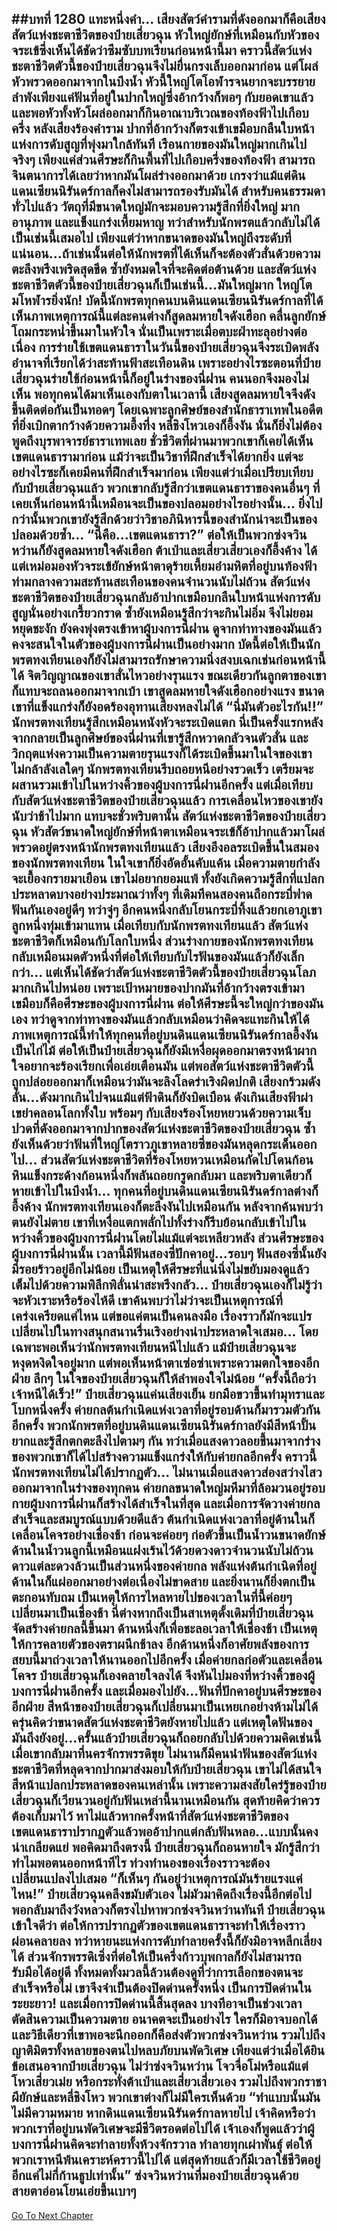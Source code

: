 ##บทที่ 1280 แทะหนึ่งคำ...
เสียงสัตว์คำรามที่ดังออกมาก็คือเสียงสัตว์แห่งชะตาชีวิตของป๋ายเสี่ยวฉุน หัวใหญ่ยักษ์ที่เหมือนกับหัวของจระเข้ซึ่งเห็นได้ชัดว่าซึมซับบทเรียนก่อนหน้านี้มา คราวนี้สัตว์แห่งชะตาชีวิตตัวนี้ของป๋ายเสี่ยวฉุนจึงไม่ยื่นกรงเล็บออกมาก่อน แต่โผล่หัวพรวดออกมาจากในบึงน้ำ หัวนี้ใหญ่โตโอฬารจนยากจะบรรยาย ลำพังเพียงแค่ฟันที่อยู่ในปากใหญ่ซึ่งอ้ากว้างก็พอๆ กับยอดเขาแล้ว
และพอหัวทั้งหัวโผล่ออกมาก็กินอาณาบริเวณของท้องฟ้าไปเกือบครึ่ง หลังเสียงร้องคำราม ปากที่อ้ากว้างก็ตรงเข้าเขมือบกลืนใบหน้าแห่งการดับสูญที่พุ่งมาใกล้ทันที
เรือนกายของมันใหญ่มากเกินไปจริงๆ เพียงแค่ส่วนศีรษะก็กินพื้นที่ไปเกือบครึ่งของท้องฟ้า สามารถจินตนาการได้เลยว่าหากมันโผล่ร่างออกมาด้วย เกรงว่าแม้แต่ดินแดนเซียนนิรันดร์กาลก็คงไม่สามารถรองรับมันได้
สำหรับคนธรรมดาทั่วไปแล้ว วัตถุที่มีขนาดใหญ่มักจะมอบความรู้สึกที่ยิ่งใหญ่ มากอานุภาพ และแข็งแกร่งเหี้ยมหาญ ทว่าสำหรับนักพรตแล้วกลับไม่ได้เป็นเช่นนี้เสมอไป เพียงแต่ว่าหากขนาดของมันใหญ่ถึงระดับที่แน่นอน...ถ้าเช่นนั้นต่อให้นักพรตที่ได้เห็นก็จะต้องตัวสั่นด้วยความตะลึงพรึงเพริดสุดขีด ซ้ำยังหมดใจที่จะคิดต่อต้านด้วย
และสัตว์แห่งชะตาชีวิตตัวนี้ของป๋ายเสี่ยวฉุนก็เป็นเช่นนี้...มันใหญ่มาก ใหญ่โตมโหฬารยิ่งนัก!
บัดนี้นักพรตทุกคนบนดินแดนเซียนนิรันดร์กาลที่ได้เห็นภาพเหตุการณ์นี้แต่ละคนต่างก็สูดลมหายใจดังเฮือก คลื่นลูกยักษ์โถมกระหน่ำขึ้นมาในหัวใจ นั่นเป็นเพราะเมื่อตบะฝ่าทะลุอย่างต่อเนื่อง การร่ายใช้เขตแดนธาราในวันนี้ของป๋ายเสี่ยวฉุนจึงระเบิดพลังอำนาจที่เรียกได้ว่าสะท้านฟ้าสะเทือนดิน
เพราะอย่างไรซะตอนที่ป๋ายเสี่ยวฉุนร่ายใช้ก่อนหน้านี้ก็อยู่ในร่างของนี่ฝาน คนนอกจึงมองไม่เห็น พอทุกคนได้มาเห็นเองกับตาในเวลานี้ เสียงสูดลมหายใจจึงดังขึ้นติดต่อกันเป็นทอดๆ โดยเฉพาะลูกศิษย์ของสำนักธาราเทพในอดีตที่ยิ่งเบิกตากว้างด้วยความอึ้งทึ่ง
หลี่ชิงโหวเองก็อึ้งงัน นั่นก็ยิ่งไม่ต้องพูดถึงบุรพาจารย์ธาราเทพเลย ชั่วชีวิตที่ผ่านมาพวกเขาก็เคยได้เห็นเขตแดนธารามาก่อน แม้ว่าจะเป็นวิชาที่ฝึกสำเร็จได้ยากยิ่ง แต่จะอย่างไรซะก็เคยมีคนที่ฝึกสำเร็จมาก่อน เพียงแต่ว่าเมื่อเปรียบเทียบกับป๋ายเสี่ยวฉุนแล้ว พวกเขากลับรู้สึกว่าเขตแดนธาราของคนอื่นๆ ที่เคยเห็นก่อนหน้านี้เหมือนจะเป็นของปลอมอย่างไรอย่างนั้น...
ยิ่งไปกว่านั้นพวกเขายังรู้สึกด้วยว่าวิชาอภินิหารนี้ของสำนักน่าจะเป็นของปลอมด้วยซ้ำ...
“นี่คือ...เขตแดนธารา?” ต่อให้เป็นพวกซ่งจวินหว่านก็ยังสูดลมหายใจดังเฮือก ต้าเป่าและเสี่ยวเสี่ยวเองก็อึ้งค้าง ได้แต่เหม่อมองหัวจระเข้ยักษ์หน้าตาดุร้ายเหี้ยมอำมหิตที่อยู่บนท้องฟ้า
ท่ามกลางความสะท้านสะเทือนของคนจำนวนนับไม่ถ้วน สัตว์แห่งชะตาชีวิตของป๋ายเสี่ยวฉุนกลับอ้าปากเขมือบกลืนใบหน้าแห่งการดับสูญนั่นอย่างเกรี้ยวกราด ซ้ำยังเหมือนรู้สึกว่าจะกินไม่อิ่ม จึงไม่ยอมหยุดชะงัก ยังคงพุ่งตรงเข้าหาผู้บงการนี่ฝาน ดูจากท่าทางของมันแล้วคงจะสนใจในตัวของผู้บงการนี่ฝานเป็นอย่างมาก
บัดนี้ต่อให้เป็นนักพรตทงเทียนเองก็ยังไม่สามารถรักษาความนิ่งสงบเฉกเช่นก่อนหน้านี้ได้ จิตวิญญาณของเขาสั่นไหวอย่างรุนแรง ขณะเดียวกันลูกตาของเขาก็แทบจะถลนออกมาจากเบ้า เขาสูดลมหายใจดังเฮือกอย่างแรง ขนาดเขาที่แข็งแกร่งก็ยังอดร้องอุทานเสียงหลงไม่ได้
“นี่มันตัวอะไรกัน!!” นักพรตทงเทียนรู้สึกเหมือนหนังหัวจะระเบิดแตก นี่เป็นครั้งแรกหลังจากกลายเป็นลูกศิษย์ของนี่ฝานที่เขารู้สึกหวาดกลัวจนตัวสั่น และวิกฤตแห่งความเป็นความตายรุนแรงก็ได้ระเบิดขึ้นมาในใจของเขา
ไม่กล้าลังเลใดๆ นักพรตทงเทียนรีบถอยหนีอย่างรวดเร็ว เตรียมจะผสานรวมเข้าไปในหว่างคิ้วของผู้บงการนี่ฝานอีกครั้ง แต่เมื่อเทียบกับสัตว์แห่งชะตาชีวิตของป๋ายเสี่ยวฉุนแล้ว การเคลื่อนไหวของเขายังนับว่าช้าไปมาก แทบจะชั่วพริบตานั้น สัตว์แห่งชะตาชีวิตของป๋ายเสี่ยวฉุน หัวสัตว์ขนาดใหญ่ยักษ์ที่หน้าตาเหมือนจระเข้ก็อ้าปากแล้วมาโผล่พรวดอยู่ตรงหน้านักพรตทงเทียนแล้ว
เสียงอึงอลระเบิดขึ้นในสมองของนักพรตทงเทียน ในใจเขาก็ยิ่งอัดอั้นคับแค้น เมื่อความตายกำลังจะเยื้องกรายมาเยือน เขาไม่อยากยอมแพ้ ทั้งยังเกิดความรู้สึกที่แปลกประหลาดบางอย่างประมาณว่าทั้งๆ ที่เดิมทีคนสองคนถือกระบี่ฟาดฟันกันเองอยู่ดีๆ ทว่าจู่ๆ อีกคนหนึ่งกลับโยนกระบี่ทิ้งแล้วยกเอาภูเขาลูกหนึ่งทุ่มเข้ามาแทน
เมื่อเทียบกับนักพรตทงเทียนแล้ว สัตว์แห่งชะตาชีวิตก็เหมือนกับโลกใบหนึ่ง ส่วนร่างกายของนักพรตทงเทียนกลับเหมือนมดตัวหนึ่งที่ต่อให้เทียบกับไรฟันของมันแล้วก็ยังเล็กกว่า...
แต่เห็นได้ชัดว่าสัตว์แห่งชะตาชีวิตตัวนี้ของป๋ายเสี่ยวฉุนโลภมากเกินไปหน่อย เพราะเป้าหมายของปากมันที่อ้ากว้างตรงเข้ามาเขมือบก็คือศีรษะของผู้บงการนี่ฝาน ต่อให้ศีรษะนี้จะใหญ่กว่าของมันเอง ทว่าดูจากท่าทางของมันแล้วกลับเหมือนว่าคิดจะแทะกินให้ได้
ภาพเหตุการณ์นี้ทำให้ทุกคนที่อยู่บนดินแดนเซียนนิรันดร์กาลอึ้งงันเป็นไก่ไม้ ต่อให้เป็นป๋ายเสี่ยวฉุนก็ยังมีเหงื่อผุดออกมาตรงหน้าผาก ใจอยากจะร้องเรียกเพื่อเอ่ยเตือนมัน แต่พอสัตว์แห่งชะตาชีวิตตัวนี้ถูกปล่อยออกมาก็เหมือนว่ามันจะลิงโลดร่าเริงผิดปกติ
เสียงกร้วมดังลั่น...ดังมากเกินไปจนแม้แต่ฟ้าดินก็ยังบิดเบือน ดังเกินเสียงฟ้าผ่า เขย่าคลอนโลกทั้งใบ พร้อมๆ กับเสียงร้องโหยหยวนด้วยความเจ็บปวดที่ดังออกมาจากปากของสัตว์แห่งชะตาชีวิตของป๋ายเสี่ยวฉุน ซ้ำยังเห็นด้วยว่าฟันที่ใหญ่โตราวภูเขาหลายซี่ของมันหลุดกระเด็นออกไป...
ส่วนสัตว์แห่งชะตาชีวิตที่ร้องโหยหวนเหมือนกัดไปโดนก้อนหินแข็งกระด้างก้อนหนึ่งก็พลันถอยกรูดกลับมา และพริบตาเดียวก็หายเข้าไปในบึงน้ำ...
ทุกคนที่อยู่บนดินแดนเซียนนิรันดร์กาลต่างก็อึ้งค้าง นักพรตทงเทียนเองก็ตะลึงงันไปเหมือนกัน หลังจากค้นพบว่าตนยังไม่ตาย เขาที่เหงื่อแตกพลั่กไปทั้งร่างก็รีบย้อนกลับเข้าไปในหว่างคิ้วของผู้บงการนี่ฝานโดยไม่แม้แต่จะเหลียวหลัง
ส่วนศีรษะของผู้บงการนี่ฝานนั้น เวลานี้มีฟันสองซี่ปักคาอยู่...รอบๆ ฟันสองซี่นั้นยังมีรอยร้าวอยู่อีกไม่น้อย เป็นเหตุให้ศีรษะที่แน่นิ่งไม่ขยับมองดูแล้วเต็มไปด้วยความพิลึกพิลั่นน่าสะพรึงกลัว...
ป๋ายเสี่ยวฉุนเองก็ไม่รู้ว่าจะหัวเราะหรือร้องไห้ดี เขาค้นพบว่าไม่ว่าจะเป็นเหตุการณ์ที่เคร่งเครียดแค่ไหน แต่ขอแค่ตนเป็นคนลงมือ เรื่องราวก็มักจะแปรเปลี่ยนไปในทางสนุกสนานรื่นเริงอย่างน่าประหลาดใจเสมอ...
โดยเฉพาะพอเห็นว่านักพรตทงเทียนหนีไปแล้ว แม้ป๋ายเสี่ยวฉุนจะหงุดหงิดใจอยู่มาก แต่พอเห็นหน้าตาเซ่อซ่าเพราะความตกใจของอีกฝ่าย ลึกๆ ในใจของป๋ายเสี่ยวฉุนก็ให้ลำพองใจไม่น้อย
“ครั้งนี้ถือว่าเจ้าหนีได้เร็ว!” ป๋ายเสี่ยวฉุนแค่นเสียงเย็น ยกมือขวาขึ้นทำมุทราและโบกหนึ่งครั้ง ค่ายกลต้นกำเนิดแห่งเวลาที่อยู่รอบด้านก็มารวมตัวกันอีกครั้ง พวกนักพรตที่อยู่บนดินแดนเซียนนิรันดร์กาลยังมีสีหน้าปั้นยากและรู้สึกตกตะลึงไปตามๆ กัน ทว่าเมื่อแสงดาวลอยขึ้นมาจากร่างของพวกเขาก็ได้ไปสร้างความแข็งแกร่งให้กับค่ายกลอีกครั้ง
คราวนี้นักพรตทงเทียนไม่ได้ปรากฏตัว...
ไม่นานเมื่อแสงดาวส่องสว่างไสวออกมาจากในร่างของทุกคน ค่ายกลขนาดใหญ่มหึมาที่ล้อมวนอยู่รอบกายผู้บงการนี่ฝานก็สร้างได้สำเร็จในที่สุด และเมื่อการจัดวางค่ายกลสำเร็จและสมบูรณ์แบบด้วยดีแล้ว ต้นกำเนิดแห่งเวลาที่อยู่ด้านในก็เคลื่อนโคจรอย่างเชื่องช้า ก่อนจะค่อยๆ ก่อตัวขึ้นเป็นน้ำวนขนาดยักษ์
ด้านในน้ำวนลูกนี้เหมือนแฝงเร้นไว้ด้วยดวงดาวจำนวนนับไม่ถ้วน ดาวแต่ละดวงล้วนเป็นส่วนหนึ่งของค่ายกล พลังแห่งต้นกำเนิดที่อยู่ด้านในก็แผ่ออกมาอย่างต่อเนื่องไม่ขาดสาย และยิ่งนานก็ยิ่งตกเป็นตะกอนทับถม เป็นเหตุให้การไหลหายไปของเวลาในที่นี้ค่อยๆ เปลี่ยนมาเป็นเชื่องช้า
นี่ต่างหากถึงเป็นสาเหตุดั้งเดิมที่ป๋ายเสี่ยวฉุนจัดสร้างค่ายกลนี้ขึ้นมา ด้านหนึ่งก็เพื่อชะลอเวลาให้เชื่องช้า เป็นเหตุให้การคลายตัวของตราผนึกช้าลง อีกด้านหนึ่งก็อาศัยพลังของการสยบนี้มาถ่วงเวลาให้นานออกไปอีกครั้ง
เมื่อค่ายกลก่อตัวและเคลื่อนโคจร ป๋ายเสี่ยวฉุนก็เองคลายใจลงได้ จึงหันไปมองที่หว่างคิ้วของผู้บงการนี่ฝานอีกครั้ง และเมื่อมองไปยัง...ฟันที่ปักคาอยู่บนศีรษะของอีกฝ่าย สีหน้าของป๋ายเสี่ยวฉุนก็เปลี่ยนมาเป็นเหยเกอย่างห้ามไม่ได้ ครุ่นคิดว่าขนาดสัตว์แห่งชะตาชีวิตยังหายไปแล้ว แต่เหตุใดฟันของมันถึงยังอยู่...ครั้นแล้วป๋ายเสี่ยวฉุนก็ถอยกลับไปด้วยความคิดเช่นนี้
เมื่อเขากลับมาที่นครจักรพรรดิขุย ไม่นานก็มีคนนำฟันของสัตว์แห่งชะตาชีวิตที่หลุดจากปากมาส่งมอบให้กับป๋ายเสี่ยวฉุน เขาไม่ได้สนใจสีหน้าแปลกประหลาดของคนเหล่านั้น เพราะความสงสัยใคร่รู้ของป๋ายเสี่ยวฉุนก็เวียนวนอยู่กับฟันเหล่านี้นานเหมือนกัน สุดท้ายคิดว่าควรต้องเก็บมาไว้ หาไม่แล้วหากครั้งหน้าที่สัตว์แห่งชะตาชีวิตของเขตแดนธาราปรากฏตัวแล้วพออ้าปากแต่กลับฟันหลอ...แบบนั้นคงน่าเกลียดแย่
พอคิดมาถึงตรงนี้ ป๋ายเสี่ยวฉุนก็ถอนหายใจ มักรู้สึกว่าทำไมพอตนออกหน้าทีไร ท่วงทำนองของเรื่องราวจะต้องเปลี่ยนแปลงไปเสมอ
“ก็เห็นๆ กันอยู่ว่าเหตุการณ์มันร้ายแรงแค่ไหน!” ป๋ายเสี่ยวฉุนคลึงขมับตัวเอง ไม่มัวมาคิดถึงเรื่องนี้อีกต่อไป พอกลับมาถึงวังหลวงก็ตรงไปหาพวกซ่งจวินหว่านทันที
ป๋ายเสี่ยวฉุนเข้าใจดีว่า ต่อให้การปรากฏตัวของเขตแดนธาราจะทำให้เรื่องราวผ่อนคลายลง ทว่าหายนะแห่งการดับทำลายครั้งนี้ก็ยังมิอาจหลีกเลี่ยงได้
ส่วนจักรพรรดิเซิ่งที่ต่อให้เป็นครึ่งก้าวบุพกาลก็ยังไม่สามารถรับมือได้อยู่ดี ทั้งหมดทั้งมวลนี้ล้วนต้องดูที่ว่าการเลือกของตนจะสำเร็จหรือไม่
เขาจึงจำเป็นต้องปิดด่านครั้งหนึ่ง เป็นการปิดด่านในระยะยาว!
และเมื่อการปิดด่านนี้สิ้นสุดลง บางทีอาจเป็นช่วงเวลาตัดสินความเป็นความตาย อนาคตจะเป็นอย่างไร ใครก็มิอาจบอกได้ และวิธีเดียวที่เขาพอจะนึกออกก็คือส่งตัวพวกซ่งจวินหว่าน รวมไปถึงญาติมิตรทั้งหลายของตนไปหลบภัยบนพัดวิเศษ
เพียงแต่ว่าเมื่อได้ยินข้อเสนอจากป๋ายเสี่ยวฉุน ไม่ว่าซ่งจวินหว่าน โจวจื่อโม่หรือแม้แต่โหวเสี่ยวเม่ย หรือกระทั่งต้าเป่าและเสี่ยวเสี่ยวเอง รวมไปถึงพวกราชาผียักษ์และหลี่ชิงโหว พวกเขาต่างก็ไม่มีใครเห็นด้วย
“ทำแบบนั้นมันไม่มีความหมาย หากดินแดนเซียนนิรันดร์กาลหายไป เจ้าคิดหรือว่าพวกเราที่อยู่บนพัดวิเศษจะมีชีวิตรอดต่อไปได้ เจ้าเองก็พูดแล้วว่าผู้บงการนี่ฝานคิดจะทำลายทั้งห้วงจักรวาล ทำลายทุกเผ่าพันธุ์ ต่อให้พวกเราหนีพ้นเคราะห์คราวนี้ไปได้ แต่สุดท้ายแล้วก็มีเวลาใช้ชีวิตอยู่อีกแค่ไม่กี่ก้านธูปเท่านั้น” ซ่งจวินหว่านที่มองป๋ายเสี่ยวฉุนด้วยสายตาอ่อนโยนเอ่ยขึ้นเบาๆ
------


[Go To Next Chapter]( ./254.md)